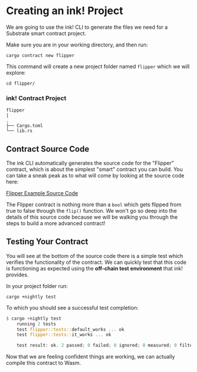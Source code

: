 # Creating an ink! Project

We are going to use the ink! CLI to generate the files we need for a Substrate smart contract project.

Make sure you are in your working directory, and then run:

```text
cargo contract new flipper
```

This command will create a new project folder named `flipper` which we will explore:

```text
cd flipper/
```

### ink! Contract Project

```text
flipper
|
.
├── Cargo.toml
└── lib.rs
```

## Contract Source Code

The ink CLI automatically generates the source code for the "Flipper" contract, which is about the simplest "smart" contract you can build. You can take a sneak peak as to what will come by looking at the source code here:

[Flipper Example Source Code](https://github.com/hicommonwealth/ink/blob/master/examples/flipper/lib.rs)

The Flipper contract is nothing more than a `bool` which gets flipped from true to false through the `flip()` function. We won't go so deep into the details of this source code because we will be walking you through the steps to build a more advanced contract!

## Testing Your Contract

You will see at the bottom of the source code there is a simple test which verifies the functionality of the contract. We can quickly test that this code is functioning as expected using the **off-chain test environment** that ink! provides.

In your project folder run:

```text
cargo +nightly test
```

To which you should see a successful test completion:

```rust
$ cargo +nightly test
    running 2 tests
    test flipper::tests::default_works ... ok
    test flipper::tests::it_works ... ok

    test result: ok. 2 passed; 0 failed; 0 ignored; 0 measured; 0 filtered out
```

Now that we are feeling confident things are working, we can actually compile this contract to Wasm.

